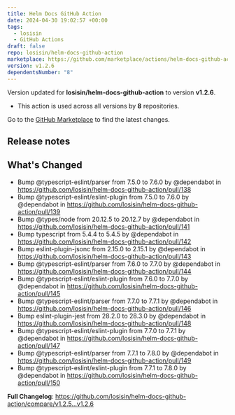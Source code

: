 ```yaml
---
title: Helm Docs GitHub Action
date: 2024-04-30 19:02:57 +00:00
tags:
  - losisin
  - GitHub Actions
draft: false
repo: losisin/helm-docs-github-action
marketplace: https://github.com/marketplace/actions/helm-docs-github-action
version: v1.2.6
dependentsNumber: "8"
---
```



Version updated for **losisin/helm-docs-github-action** to version **v1.2.6**.
- This action is used across all versions by **8** repositories.

Go to the [GitHub Marketplace](https://github.com/marketplace/actions/helm-docs-github-action) to find the latest changes.

## Release notes

## What's Changed
* Bump @typescript-eslint/parser from 7.5.0 to 7.6.0 by @dependabot in https://github.com/losisin/helm-docs-github-action/pull/138
* Bump @typescript-eslint/eslint-plugin from 7.5.0 to 7.6.0 by @dependabot in https://github.com/losisin/helm-docs-github-action/pull/139
* Bump @types/node from 20.12.5 to 20.12.7 by @dependabot in https://github.com/losisin/helm-docs-github-action/pull/141
* Bump typescript from 5.4.4 to 5.4.5 by @dependabot in https://github.com/losisin/helm-docs-github-action/pull/142
* Bump eslint-plugin-jsonc from 2.15.0 to 2.15.1 by @dependabot in https://github.com/losisin/helm-docs-github-action/pull/143
* Bump @typescript-eslint/parser from 7.6.0 to 7.7.0 by @dependabot in https://github.com/losisin/helm-docs-github-action/pull/144
* Bump @typescript-eslint/eslint-plugin from 7.6.0 to 7.7.0 by @dependabot in https://github.com/losisin/helm-docs-github-action/pull/145
* Bump @typescript-eslint/parser from 7.7.0 to 7.7.1 by @dependabot in https://github.com/losisin/helm-docs-github-action/pull/146
* Bump eslint-plugin-jest from 28.2.0 to 28.3.0 by @dependabot in https://github.com/losisin/helm-docs-github-action/pull/148
* Bump @typescript-eslint/eslint-plugin from 7.7.0 to 7.7.1 by @dependabot in https://github.com/losisin/helm-docs-github-action/pull/147
* Bump @typescript-eslint/parser from 7.7.1 to 7.8.0 by @dependabot in https://github.com/losisin/helm-docs-github-action/pull/149
* Bump @typescript-eslint/eslint-plugin from 7.7.1 to 7.8.0 by @dependabot in https://github.com/losisin/helm-docs-github-action/pull/150


**Full Changelog**: https://github.com/losisin/helm-docs-github-action/compare/v1.2.5...v1.2.6
